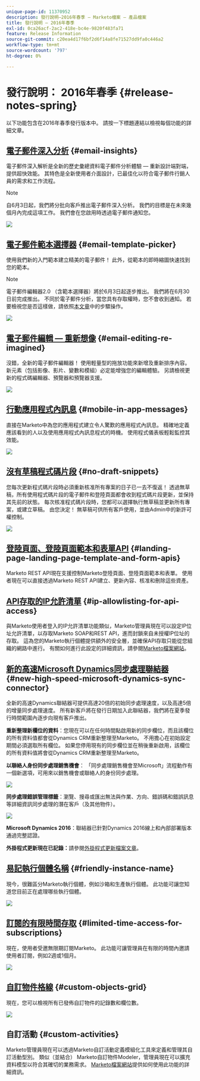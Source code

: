 ```yaml
---
unique-page-id: 11370952
description: 發行說明–2016年春季 — Marketo檔案 — 產品檔案
title: 發行說明 — 2016年春季
exl-id: 0ca26acf-2ac2-418e-bc4e-9820f483fa71
feature: Release Information
source-git-commit: c20ea4d17f6bf2d6f14a8fe71527dd9fa0c446a2
workflow-type: tm+mt
source-wordcount: '797'
ht-degree: 0%

---
```


# 發行說明： 2016年春季 {#release-notes-spring}

以下功能包含在2016年春季發行版本中。 請按一下標題連結以檢視每個功能的詳細文章。

## [電子郵件深入分析](/help/marketo/product-docs/reporting/email-insights/email-insights-overview.md) {#email-insights}

電子郵件深入解析是全新的歷史彙總資料電子郵件分析體驗 — 重新設計端對端，提供超快效能。 其特色是全新使用者介面設計，已最佳化以符合電子郵件行銷人員的需求和工作流程。

>[!NOTE]
>
>自6月3日起，我們將分批向客戶推出電子郵件深入分析。 我們的目標是在未來幾個月內完成這項工作。 我們會在您啟用時透過電子郵件通知您。

![](assets/two.png)

## [電子郵件範本選擇器](/help/marketo/product-docs/email-marketing/general/email-editor-2/email-template-picker-overview.md) {#email-template-picker}

使用我們新的入門範本建立精美的電子郵件！ 此外，從範本的即時縮圖快速找到您的範本。

>[!NOTE]
>
>電子郵件編輯器2.0 （含範本選擇器）將於6月3日起逐步推出。 我們將在6月30日前完成推出。 不同於電子郵件分析，當您具有存取權時，您不會收到通知。 若要檢視您是否這樣做，請依照[本文章](/help/marketo/product-docs/email-marketing/general/email-editor-2/transitioning-to-email-editor-2-0.md)中的步驟操作。

![](assets/5-29-home-starter-templates.png)

## [電子郵件編輯 — 重新想像](/help/marketo/product-docs/email-marketing/general/email-editor-2/email-editor-v2-0-overview.md) {#email-editing-re-imagined}

沒錯，全新的電子郵件編輯器！ 使用輕量型的拖放功能來新增及重新排序內容。 新元素（包括影像、影片、變數和模組）必定能增強您的編輯體驗。 另請檢視更新的程式碼編輯器、預覽器和預覽器支援。

![](assets/17a-29-modules-next.png)

## [行動應用程式內訊息](/help/marketo/product-docs/mobile-marketing/in-app-messages/understanding-in-app-messages.md) {#mobile-in-app-messages}

直接在Marketo中為您的應用程式建立令人驚歎的應用程式內訊息。 精確地定義應該看到的人以及使用應用程式內訊息程式的時機。 使用程式儀表板輕鬆監控其效能。

![](assets/pasted-image-at-2016-05-24-09-45-am.png)

## [沒有草稿程式碼片段](/help/marketo/product-docs/administration/users-and-roles/enable-no-draft-for-snippets.md) {#no-draft-snippets}

您每次更新程式碼片段時必須重新核准所有專案的日子已一去不復返！ 透過無草稿，所有使用程式碼片段的電子郵件和登陸頁面都會收到程式碼片段更新，並保持其先前的狀態。 每次核准程式碼片段時，您都可以選擇執行無草稿並更新所有專案，或建立草稿。 由您決定！ 無草稿可供所有客戶使用，並由Admin中的新許可權控制。

![](assets/image2016-5-16-15-3a41-3a17.png)

## [登陸頁面、登陸頁面範本和表單API](https://developers.marketo.com/blog/spring-2016-updates/) {#landing-page-landing-page-template-and-form-apis}

Marketo REST API現在支援控制Marketo登陸頁面、登陸頁面範本和表單。 使用者現在可以直接透過Marketo REST API建立、更新內容、核准和刪除這些資產。

## [API存取的IP允許清單](/help/marketo/product-docs/administration/additional-integrations/create-an-allowlist-for-ip-based-api-access.md) {#ip-allowlisting-for-api-access}

與Marketo使用者登入的IP允許清單功能類似，Marketo管理員現在可以設定IP位址允許清單，以存取Marketo SOAP和REST API，進而封鎖來自未授權IP位址的存取。 這為您的Marketo執行個體提供額外的安全層，並確保API存取只能從您組織的網路中進行。 有關如何進行此設定的詳細資訊，請參閱[Marketo檔案網站](/help/marketo/product-docs/administration/additional-integrations/create-an-allowlist-for-ip-based-api-access.md)。

## [新的高速Microsoft Dynamics同步處理聯結器](/help/marketo/product-docs/crm-sync/microsoft-dynamics-sync/microsoft-dynamics-sync-details/sync-status.md) {#new-high-speed-microsoft-dynamics-sync-connector}

全新的高速Dynamics聯結器可提供高達20倍的初始同步處理速度，以及高達5倍的增量同步處理速度。 所有新客戶將在發行日期加入此聯結器，我們將在夏季發行時間範圍內逐步向現有客戶推出。

**重新整理新欄位的資料**：您現在可以在任何時間點啟用新的同步欄位，而且該欄位的所有資料值都會從Dynamics CRM重新整理至Marketo。 不用擔心在初始設定期間必須選取所有欄位。 如果您停用現有的同步欄位並在稍後重新啟用，該欄位的所有資料值將會從Dynamics CRM重新整理至Marketo。

**以聯絡人身份同步處理銷售機會**： 「同步處理銷售機會至Microsoft」流程動作有一個新選項，可用來以銷售機會或聯絡人的身份同步處理。

![](assets/image2016-5-19-8-3a59-3a9.png)

**同步處理錯誤管理標籤**：瀏覽、搜尋或匯出無法與作業、方向、錯誤碼和錯誤訊息等詳細資訊同步處理的潛在客戶（及其他物件）。

![](assets/sync-errors.png)

**Microsoft Dynamics 2016**：聯結器已針對Dynamics 2016線上和內部部署版本通過完整認證。

**外掛程式更新現在已記錄：**&#x200B;請參閱[外掛程式更新檔案文章](/help/marketo/product-docs/crm-sync/microsoft-dynamics-sync/marketo-plugin-releases-for-microsoft-dynamics.md)。

## [易記執行個體名稱](/help/marketo/product-docs/administration/settings/edit-subscription-settings.md) {#friendly-instance-name}

現今，很難區分Marketo執行個體，例如沙箱和生產執行個體。 此功能可讓您知道您目前正在處理哪些執行個體。

![](assets/image2016-5-16-15-3a57-3a14.png)

## [訂閱的有限時間存取](/help/marketo/product-docs/administration/users-and-roles/managing-marketo-users.md) {#limited-time-access-for-subscriptions}

現在，使用者受邀無限期訂閱Marketo。 此功能可讓管理員在有限的時間內邀請使用者訂閱，例如2週或1個月。

![](assets/image2016-5-16-15-3a59-3a52.png)

## [自訂物件格線](/help/marketo/product-docs/administration/marketo-custom-objects/understanding-marketo-custom-objects.md) {#custom-objects-grid}

現在，您可以檢視所有已發佈自訂物件的記錄數和欄位數。

![](assets/custom-objects-grid.png)

## 自訂活動 {#custom-activities}

Marketo管理員現在可以透過Marketo自訂活動定義模組化工具來定義和管理其自訂活動型別。 類似（並結合） Marketo自訂物件Modeler，管理員現在可以擴充資料模型以符合其確切的業務需求。 [Marketo檔案網站](/help/marketo/product-docs/administration/marketo-custom-activities/understanding-custom-activities.md)提供如何使用此功能的詳細資訊。
